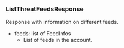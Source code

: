 ### ListThreatFeedsResponse
Response with information on different feeds.

- feeds: list of FeedInfos
  - List of feeds in the account.
